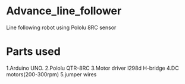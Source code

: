 # Advance_line_follower
Line following robot using Pololu 8RC sensor
# Parts used
   1.Arduino UNO.
   2.Pololu QTR-8RC
   3.Motor driver l298d H-bridge
   4.DC motors(200-300rpm)
   5.jumper wires
